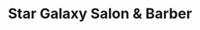 ---
title: "Star Galaxy Salon & Barber"
url: /middleton/star-galaxy-salon-and-barber/
shop: hairdresser
---